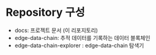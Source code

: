 # Repository 구성

* docs: 프로젝트 문서 (이 리포지토리)
* edge-data-chain: 추적 데이터를 기록하는 데이터 블록체인
* edge-data-chain-explorer : edge-data-chain 탐색기
 
